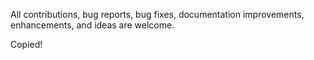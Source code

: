All contributions, bug reports, bug fixes, documentation improvements, enhancements, and ideas are welcome.

Copied!

